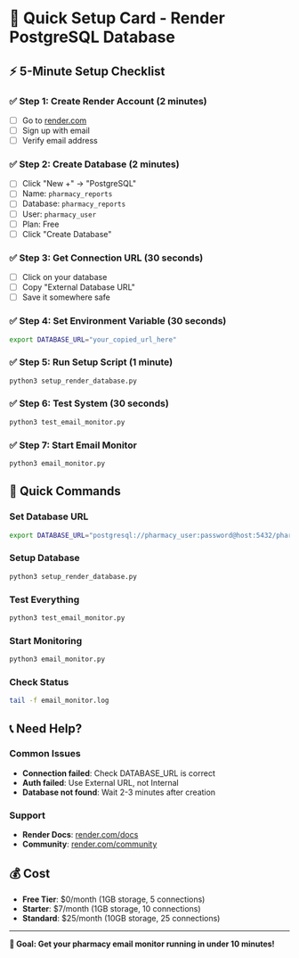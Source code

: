 # 🚀 Quick Setup Card - Render PostgreSQL Database

## ⚡ 5-Minute Setup Checklist

### ✅ Step 1: Create Render Account (2 minutes)
- [ ] Go to [render.com](https://render.com)
- [ ] Sign up with email
- [ ] Verify email address

### ✅ Step 2: Create Database (2 minutes)
- [ ] Click "New +" → "PostgreSQL"
- [ ] Name: `pharmacy_reports`
- [ ] Database: `pharmacy_reports`
- [ ] User: `pharmacy_user`
- [ ] Plan: Free
- [ ] Click "Create Database"

### ✅ Step 3: Get Connection URL (30 seconds)
- [ ] Click on your database
- [ ] Copy "External Database URL"
- [ ] Save it somewhere safe

### ✅ Step 4: Set Environment Variable (30 seconds)
```bash
export DATABASE_URL="your_copied_url_here"
```

### ✅ Step 5: Run Setup Script (1 minute)
```bash
python3 setup_render_database.py
```

### ✅ Step 6: Test System (30 seconds)
```bash
python3 test_email_monitor.py
```

### ✅ Step 7: Start Email Monitor
```bash
python3 email_monitor.py
```

## 🔧 Quick Commands

### Set Database URL
```bash
export DATABASE_URL="postgresql://pharmacy_user:password@host:5432/pharmacy_reports"
```

### Setup Database
```bash
python3 setup_render_database.py
```

### Test Everything
```bash
python3 test_email_monitor.py
```

### Start Monitoring
```bash
python3 email_monitor.py
```

### Check Status
```bash
tail -f email_monitor.log
```

## 📞 Need Help?

### Common Issues
- **Connection failed**: Check DATABASE_URL is correct
- **Auth failed**: Use External URL, not Internal
- **Database not found**: Wait 2-3 minutes after creation

### Support
- **Render Docs**: [render.com/docs](https://render.com/docs)
- **Community**: [render.com/community](https://render.com/community)

## 💰 Cost
- **Free Tier**: $0/month (1GB storage, 5 connections)
- **Starter**: $7/month (1GB storage, 10 connections)
- **Standard**: $25/month (10GB storage, 25 connections)

---

**🎯 Goal: Get your pharmacy email monitor running in under 10 minutes!** 